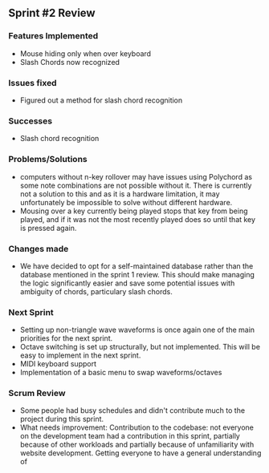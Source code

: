 

## Sprint #2 Review

### Features Implemented

 - Mouse hiding only when over keyboard
 - Slash Chords now recognized

### Issues fixed

 - Figured out a method for slash chord recognition

### Successes

 - Slash chord recognition
 
###  Problems/Solutions

 - computers without n-key rollover may have issues using Polychord as some note combinations are not possible without it. There is currently not a solution to this and as it is a hardware limitation, it may unfortunately be impossible to solve without different hardware.
 - Mousing over a key currently being played stops that key from being played, and if it was not the most recently played does so until that key is pressed again.

### Changes made

 - We have decided to opt for a self-maintained database rather than the database mentioned in the sprint 1 review. This should make managing the logic significantly easier and save some potential issues with ambiguity of chords, particulary slash chords.

### Next Sprint

 - Setting up non-triangle wave waveforms is once again one of the main priorities for the next sprint.
 - Octave switching is set up structurally, but not implemented. This will be easy to implement in the next sprint.
 - MIDI keyboard support
 - Implementation of a basic menu to swap waveforms/octaves

### Scrum Review

 - Some people had busy schedules and didn't contribute much to the project during this sprint.
 - What needs improvement: Contribution to the codebase: not everyone on the development team had a contribution in this sprint, partially because of other workloads and partially because of unfamiliarity with website development. Getting everyone to have a general understanding of 
